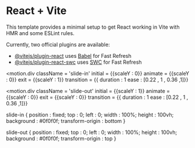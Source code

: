 # React + Vite

This template provides a minimal setup to get React working in Vite with HMR and some ESLint rules.

Currently, two official plugins are available:

- [@vitejs/plugin-react](https://github.com/vitejs/vite-plugin-react/blob/main/packages/plugin-react/README.md) uses [Babel](https://babeljs.io/) for Fast Refresh
- [@vitejs/plugin-react-swc](https://github.com/vitejs/vite-plugin-react-swc) uses [SWC](https://swc.rs/) for Fast Refresh

<motion.div
className = 'slide-in'
initial = {{scaleY : 0}}
animate = {{scaleY : 0}}
exit = {{scaleY : 1}}
transition = {{ duration : 1 ease : [0.22 , 1 , 0.36 ,1]}}
>

<motion.div
className = 'slide-out'
initial = {{scaleY : 1}}
animate = {{scaleY : 0}}
exit = {{scaleY : 0}}
transition = {{ duration : 1 ease : [0.22 , 1 , 0.36 ,1]}}
>

slide-in {
    position : fixed;
    top : 0;
    left : 0;
    width : 100%;
    height : 100vh;
    background : #0f0f0f;
    transform-origin : bottom
}

slide-out {
    position : fixed;
    top : 0;
    left : 0;
    width : 100%;
    height : 100vh;
    background : #0f0f0f;
    transform-origin : top
}